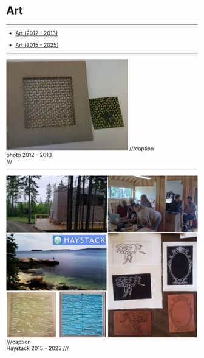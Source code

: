 # Art

---

- [Art (2012 - 2013)](http://www.haystack-mtn.org/FabLab.php)

- [Art (2015 - 2025)](http://www.haystack-mtn.org/programs/fab-lab/)

---

![](photo.JPG)
///caption  
photo 2012 - 2013   
///

---

![](Haystack.png)
///caption  
Haystack 2015 - 2025
///


